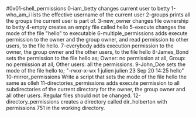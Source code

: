 #0x01-shell_permissions
0-iam_betty changes current user to betty
1-who_am_i lists the effective username of the current user
2-groups prints all the groups the current user is part of.
3-new_owner changes file ownership to betty
4-empty creates an empty file called hello
5-execute changes the mode of the file "hello" to executable
6-multiple_permissions adds execute permission to the owner and the group owner, and read permission to other users, to the file hello.
7-everybody adds execution permission to the owner, the group owner and the other users, to the file hello
8-James_Bond sets the permission to the file hello as; Owner: no permission at all, Group: no permission at all, Other users: all the permissions.
9-John_Doe sets the mode of the file hello to; "-rwxr-x-wx 1 julien julien 23 Sep 20 14:25 hello"
10-mirror_permissions Write a script that sets the mode of the file hello the same as olleh
11-directories_permissions adds execute permission to all subdirectories of the current directory for the owner, the group owner and all other users. Regular files should not be changed.
12-directory_permissions creates a directory called dir_holberton with permissions 751 in the working directory.
